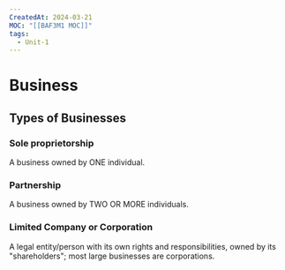 ```yaml
---
CreatedAt: 2024-03-21
MOC: "[[BAF3M1 MOC]]"
tags:
  - Unit-1
---
```

# Business

## Types of Businesses
### Sole proprietorship
A business owned by ONE individual.
<!--ID: 1757893916373-->

### Partnership
A business owned by TWO OR MORE individuals.
<!--ID: 1757893916375-->

### Limited Company or Corporation
A legal entity/person with its own rights and responsibilities, owned by its "shareholders"; most large businesses are corporations.
<!--ID: 1757893916376-->

